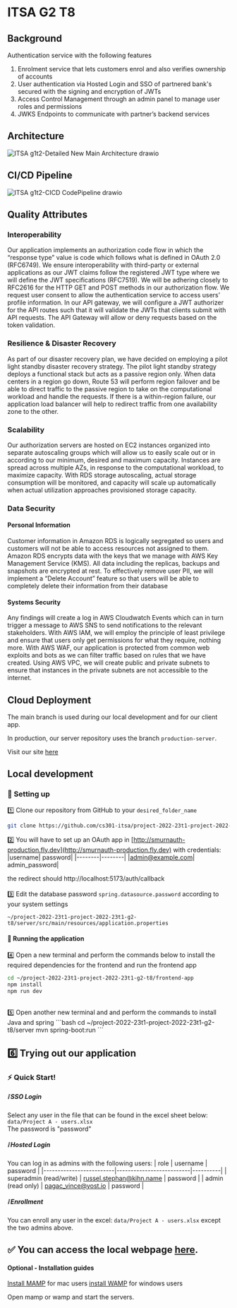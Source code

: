 # ITSA G2 T8
## Background
Authentication service with the following features
1. Enrolment service that lets customers enrol and also verifies ownership of accounts
2. User authentication via Hosted Login and SSO of partnered bank's secured with the signing and encryption of JWTs
3. Access Control Management through an admin panel to manage user roles and permissions
4. JWKS Endpoints to communicate with partner’s backend services 

## Architecture 
![ITSA g1t2-Detailed New Main Architecture drawio](https://user-images.githubusercontent.com/72493091/202087704-ff8e1b3e-e776-426b-8273-7b424ce88dca.png)

## CI/CD Pipeline
![ITSA g1t2-CICD CodePipeline drawio](https://user-images.githubusercontent.com/72493091/202087805-961efc7f-caf0-4ed7-9518-d4c37fcbc007.png)

## Quality Attributes
### Interoperability
Our application implements an authorization code flow in which the “response type” value is code which follows what is defined in OAuth 2.0 (RFC6749). We ensure interoperability with third-party or external applications as our JWT claims follow the registered JWT type where we will define the JWT specifications (RFC7519). We will be adhering closely to RFC2616 for the HTTP GET and POST methods in our authorization flow.
We request user consent to allow the authentication service to access users’ profile information. In our API gateway, we will configure a JWT authorizer for the API routes such that it will validate the JWTs that clients submit with API requests. The API Gateway will allow or deny requests based on the token validation.

### Resilience & Disaster Recovery
As part of our disaster recovery plan, we have decided on employing a pilot light standby disaster recovery strategy. The pilot light standby strategy deploys a functional stack but acts as a passive region only. When data centers in a region go down, Route 53 will perform region failover and be able to direct traffic to the passive region to take on the computational workload and handle the requests. If there is a within-region failure, our application load balancer will help to redirect traffic from one availability zone to the other. 

### Scalability 
Our authorization servers are hosted on EC2 instances organized into separate autoscaling groups which will allow us to easily scale out or in according to our minimum, desired and maximum capacity. Instances are spread across multiple AZs, in response to the computational workload, to maximize capacity. With RDS storage autoscaling, actual storage consumption will be monitored, and capacity will scale up automatically when actual utilization approaches provisioned storage capacity.  

### Data Security
#### Personal Information
Customer information in Amazon RDS is logically segregated so users and customers will not be able to access resources not assigned to them. Amazon RDS encrypts data with the keys that we manage with AWS Key Management Service (KMS). All data including the replicas, backups and snapshots are encrypted at rest. To effectively remove user PII, we will implement a “Delete Account” feature so that users will be able to completely delete their information from their database
#### Systems Security
Any findings will create a log in AWS Cloudwatch Events which can in turn trigger a message to AWS SNS to send notifications to the relevant stakeholders.
With AWS IAM, we will employ the principle of least privilege and ensure that users only get permissions for what they require, nothing more. With AWS WAF, our application is protected from common web exploits and bots as we can filter traffic based on rules that we have created. Using AWS VPC, we will create public and private subnets to ensure that instances in the private subnets are not accessible to the internet.

## Cloud Deployment
The main branch is used during our local development and for our client app.

In production, our server repository uses the branch `production-server`.

Visit our site [here](http://itsag2t8.com)

## Local development
### 🔧 Setting up
1️⃣ Clone our repository from GitHub to your `desired_folder_name`
```bash
git clone https://github.com/cs301-itsa/project-2022-23t1-project-2022-23t1-g2-t8.git desired_folder_name
```

2️⃣ You will have to set up an OAuth app in [http://smurnauth-production.fly.dev](http://smurnauth-production.fly.dev) with credentials:<br>
|username| password|
|--------|--------|
|admin@example.com| admin_password|

the redirect should http://localhost:5173/auth/callback
<br><br>
3️⃣ Edit the database password `spring.datasource.password` according to your system settings
```
~/project-2022-23t1-project-2022-23t1-g2-t8/server/src/main/resources/application.properties
```

#### 🏃 Running the application 
4️⃣ Open a new terminal and perform the commands below to install the required dependencies for the frontend and run the frontend app
```bash
cd ~/project-2022-23t1-project-2022-23t1-g2-t8/frontend-app
npm install 
npm run dev
```
<br>
5️⃣ Open another new terminal and and perform the commands to install Java and spring
```bash
cd ~/project-2022-23t1-project-2022-23t1-g2-t8/server
mvn spring-boot:run
```
<br>

## 6️⃣ Trying out our application
### ⚡️ Quick Start!
##### ❕ SSO Login
Select any user in the file that can be found in the excel sheet below:
`data/Project A - users.xlsx`<br>
The password is "password"

##### ❕ Hosted Login
You can log in as admins with the following users:
| role                    | username                 | password |
|-------------------------|--------------------------|----------|
| superadmin (read/write) | russel.stephan@kihn.name | password |
| admin (read only)       | pagac_vince@yost.io      | password |

##### ❕ Enrollment
You can enroll any user in the excel: `data/Project A - users.xlsx` except the two admins above.


## ✅ You can access the local webpage [here](http://localhost:5173/).


#### Optional - Installation guides
[Install MAMP](https://www.mamp.info/en/downloads/) for mac users
[install WAMP](https://www.wampserver.com/en/) for windows users

Open mamp or wamp and start the servers.
